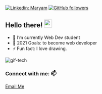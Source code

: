 [![Linkedin: Maryam](https://img.shields.io/badge/-MaryamPayenda-blue?style=flat-square&logo=Linkedin&logoColor=white&link=https://www.linkedin.com/in/maryam-payenda-1844a7140/)](https://www.linkedin.com/in/maryam-payenda-1844a7140/) 
[![GitHub followers](https://img.shields.io/github/followers/MaryamPayenda?style=social)](https://github.com/MaryamPayenda)

<h2>Hello there! <img src="https://media.giphy.com/media/hvRJCLFzcasrR4ia7z/giphy.gif" width="25"></h2>

- 🌱 I’m currently Web Dev student
- 🥅 2021 Goals: to become web developer
- ⚡ Fun fact: I love drawing.

![gif-tech](https://user-images.githubusercontent.com/20128950/124126521-08e52680-da7b-11eb-81c0-c8d9b0a99315.gif=250x)

<!-- 
### Checkout some of my work (html + CSS) 
[Cat Gallery](https://maryampayenda.github.io/galleryWall/)  
[Periodic Table](https://maryampayenda.github.io/periodicTable/)  
[Login](https://maryampayenda.github.io/loginApp/)    
[Youtube Clone](https://maryampayenda.github.io/youTube/)   -->

### Connect with me: 📫

<!-- [<img align="left" alt="gmail" width="32px" src="https://github.com/MaryamPayenda/MaryamPayenda/blob/main/gmail_logo.png" />] -->

 <a href="mailto:maryampayanda12@gmail.com"> Email Me </a>


